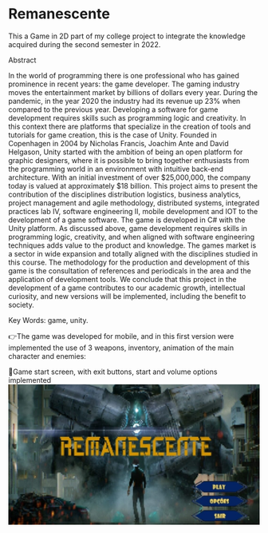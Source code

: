 # Remanescente
This a Game in 2D part of my college project to integrate the knowledge acquired during the second semester in 2022. 



Abstract 

In the world of programming there is one professional who has gained prominence in recent years: the game developer. 
The gaming industry moves the entertainment market by billions of dollars every year. During the pandemic, in the year 2020 the industry had its revenue up 23% when compared to the previous year.  Developing a software for game development requires skills such as programming logic and creativity.
In this context there are platforms that specialize in the creation of tools and tutorials for game creation, this is the case of Unity.
Founded in Copenhagen in 2004 by Nicholas Francis, Joachim Ante and David Helgason, Unity started with the ambition of being an open platform for graphic designers, where it is possible to bring together enthusiasts from the programming world in an environment with intuitive back-end architecture.
With an initial investment of over $25,000,000, the company today is valued at approximately $18 billion.
This project aims to present the contribution of the disciplines distribution logistics, business analytics, project management and agile methodology, distributed systems, integrated practices lab IV, software engineering II, mobile development and IOT to the development of a game software.
The game is developed in C# with the Unity platform.  As discussed above, game development requires skills in programming logic, creativity, and when aligned with software engineering techniques adds value to the product and knowledge.
The games market is a sector in wide expansion and totally aligned with the disciplines studied in this course. 
The methodology for the production and development of this game is the consultation of references and periodicals in the area and the application of development tools.
We conclude that this project in the development of a game contributes to our academic growth, intellectual curiosity, and new versions will be implemented, including the benefit to society.

Key Words: game, unity.

:point_right:The game was developed for mobile, and in this first version were implemented the use of 3 weapons, inventory, animation of the main character and enemies: 

:bow:Game start screen, with exit buttons, start and volume options implemented 
![Start Screen](paginainicial.jpeg "Start Screen ")


